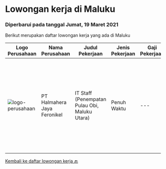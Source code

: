 
  # Lowongan kerja di Maluku

  ### Diperbarui pada tanggal Jumat, 19 Maret 2021

  Berikut merupakan daftar lowongan kerja yang ada di Maluku

  |Logo Perusahaan | Nama Perusahaan | Judul Pekerjaan | Jenis Pekerjaan | Gaji Pekerjaan | Lokasi | Deskripsi | Tanggal diunggah | Pranala |
  | -------------- | --------------- | --------------- | --------- | --------- | -------------- | ------- | ----------- | ----------- |
  |![logo-perusahaan](https://us.123rf.com/450wm/pavelstasevich/pavelstasevich1811/pavelstasevich181101027/112815900-stock-vector-no-image-available-icon-flat-vector.jpg?ver=6)|PT Halmahera Jaya Feronikel|IT Staff (Penempatan Pulau Obi, Maluku Utara)|Penuh Waktu|---|Maluku|Provide technical support to the development of infrastructure systems and services Define, order and monitor installation and integration of hardware...|Jumat, 19 Februari 2021|https://www.jobstreet.co.id/id/job/it-staff-penempatan-pulau-obi-maluku-utara-3462767?token=0~5951d326-db4c-4501-970a-6dbb379df521&sectionRank=1&jobId=jobstreet-id-job-3462767|


  [Kembali ke daftar lowongan kerja 🔙](../README.md#daftar-lowongan-kerja)
  